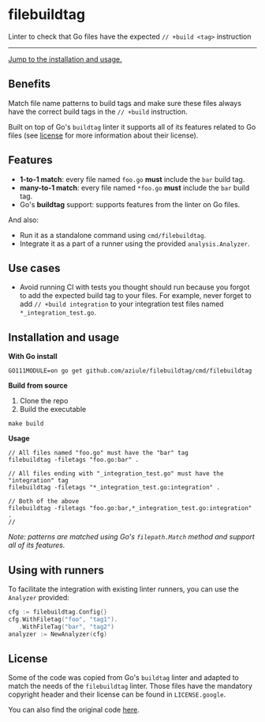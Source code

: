# filebuildtag
Linter to check that Go files have the expected `// +build <tag>` instruction

---

[Jump to the installation and usage.](#installation-and-usage)

## Benefits

Match file name patterns to build tags and make sure these files always have the correct build tags in the `// +build` instruction.

Built on top of Go's `buildtag` linter it supports all of its features related to Go files (see [license](#license) for more information about their license).

## Features

* **1-to-1 match**: every file named `foo.go` **must** include the `bar` build tag.
* **many-to-1 match**: every file named `*foo.go` **must** include the `bar` build tag.
* Go's **buildtag** support: supports features from the linter on Go files.

And also:

* Run it as a standalone command using `cmd/filebuildtag`.
* Integrate it as a part of a runner using the provided `analysis.Analyzer`.

## Use cases

* Avoid running CI with tests you thought should run because you forgot to add the expected build tag to your files.
For example, never forget to add `// +build integration` to your integration test files named `*_integration_test.go`.

## Installation and usage

**With Go install**

```shell
GO111MODULE=on go get github.com/aziule/filebuildtag/cmd/filebuildtag
```

**Build from source**
1. Clone the repo
2. Build the executable
```shell
make build
```

**Usage**

```shell
// All files named "foo.go" must have the "bar" tag
filebuildtag -filetags "foo.go:bar" .

// All files ending with "_integration_test.go" must have the "integration" tag
filebuildtag -filetags "*_integration_test.go:integration" .

// Both of the above
filebuildtag -filetags "foo.go:bar,*_integration_test.go:integration" .
// 
```

*Note: patterns are matched using Go's `filepath.Match` method and support all of its features.*

## Using with runners

To facilitate the integration with existing linter runners, you can use the `Analyzer` provided:
```go
cfg := filebuildtag.Config{}
cfg.WithFiletag("foo", "tag1").
   .WithFileTag("bar", "tag2")
analyzer := NewAnalyzer(cfg)
```

## License

Some of the code was copied from Go's `buildtag` linter and adapted to match the needs of the `filebuildtag` linter.
Those files have the mandatory copyright header and their license can be found in `LICENSE.google`.

You can also find the original code [here](https://github.com/golang/tools/tree/master/go/analysis/passes/buildtag).